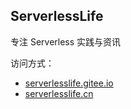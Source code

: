 ## ServerlessLife
专注 Serverless 实践与资讯

访问方式：
* [serverlesslife.gitee.io](https://serverlesslife.gitee.io/)
* [serverlesslife.cn](https://serverlesslife.cn)
